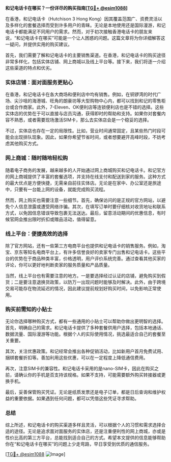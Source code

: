 **和记电话卡在哪买？一份详尽的购买指南[[TG💪+ @esim1088](https://t.me/s/esim1088)]**

在香港，和记电话卡（Hutchison 3 Hong Kong）因其覆盖范围广、资费灵活以及多样化的套餐选择而受到许多用户的青睐。无论是本地使用还是国际漫游，和记电话卡都能满足不同用户的需求。然而，对于初次接触香港电话卡的朋友来说，“和记电话卡在哪买”可能是一个让人困惑的问题。这篇文章将为你详细解答这一疑问，并提供实用的购买建议。

首先，我们需要了解和记电话卡的主要销售渠道。在香港，和记电话卡的购买途径非常多样化，包括实体店铺、网上商城以及线上平台等。接下来，我们将逐一介绍这些渠道的特点和优劣。

### 实体店铺：面对面服务更贴心

在香港，和记电话卡在各大商场和便利店中均有销售。例如，在铜锣湾的时代广场、尖沙咀的海港城、旺角的朗豪坊等大型购物中心内，都可以找到和记的零售柜台或合作商家。此外，7-Eleven、OK便利店等连锁便利店也是不错的选择。这些实体店的优势在于可以直接与店员沟通，获得即时的帮助和支持。如果你对套餐内容不熟悉，或者需要现场激活SIM卡，那么去实体店会是一个稳妥的选择。

不过，实体店也存在一定的局限性。比如，营业时间通常固定，且某些热门时段可能会出现排队现象。因此，如果你希望节省时间，或者想要避开高峰时段，不妨考虑其他购买方式。

### 网上商城：随时随地轻松购

随着电子商务的发展，越来越多的人开始通过网上商城购买和记电话卡。和记官方的网上商城提供了丰富的套餐选项，并支持在线支付和配送到家的服务。这种方式的最大优点是方便快捷，无需亲自前往实体店。无论是在家中、办公室还是旅途中，只要有一台能上网的设备，就能完成购买流程。

然而，网上购买也需要注意一些细节。首先，确保访问的是正规的官方网站，以避免个人信息泄露或遭受网络诈骗。其次，在填写订单时要仔细核对收货地址和联系方式，以免因信息错误导致包裹无法送达。最后，留意活动期间的优惠信息，有时候官网会推出限时折扣或赠品活动，值得留意。

### 线上平台：便捷高效的选择

除了官方网站，还有一些第三方电商平台也提供和记电话卡的销售服务。例如，淘宝、京东等知名电商平台上，有许多信誉良好的卖家专门出售和记电话卡。这些平台的优势在于商品种类丰富，价格透明，用户评价系统完善。通过查看其他买家的评论，你可以更好地判断卖家的服务质量和产品质量。

当然，线上平台也有需要注意的地方。一是要选择经过认证的店铺，避免购买到假货；二是要注意退换货政策，以防万一出现问题时能够及时解决。此外，由于跨境交易可能存在物流延迟的情况，因此建议提前规划好购买时间，以免影响正常使用。

### 购买前需知的小贴士

无论你选择哪种购买方式，都有一些通用的小贴士可以帮助你做出更明智的选择。首先，明确自己的需求。和记电话卡提供了多种套餐供用户选择，包括本地通话、数据流量、国际漫游等功能。根据个人的实际使用情况，挑选最适合自己的套餐至关重要。

其次，关注优惠政策。和记经常会推出各种促销活动，比如新用户首月免费试用、捆绑套餐折扣等。善加利用这些优惠，可以在一定程度上降低通信费用。

再次，注意SIM卡的兼容性。和记电话卡采用的是nano-SIM卡，因此在购买之前，请确认你的手机是否支持该规格。如果不支持，可能需要额外购买转接器或更换手机。

最后，妥善保管购买凭证。无论是纸质发票还是电子订单，都是日后查询和维护权益的重要依据。如果遇到任何问题，都可以凭借这些凭证寻求帮助。

### 总结

综上所述，和记电话卡的购买渠道多样且灵活，可以根据个人的习惯和需求选择合适的途径。无论是追求面对面服务的实体店，还是注重便利性的网上商城，亦或是性价比高的第三方平台，总能找到适合自己的方式。希望本文提供的信息能够帮助你在“和记电话卡在哪买”的问题上少走弯路，早日享受到优质的通信服务。

[[TG💪+ @esim1088](https://t.me/s/esim1088) ![Image](https://i.postimg.cc/4NQfJmqS/Snipaste-2025-05-13-00-14-12.png)]